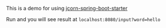 This is a demo for using [jcorn-spring-boot-starter](https://github.com/arjenzhou/jcorn-spring-boot-starter)

Run and you will see result at `localhost:8080/input?word=hello`